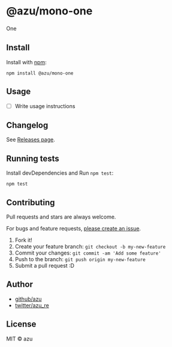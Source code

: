 # @azu/mono-one

One　

## Install

Install with [npm](https://www.npmjs.com/):

    npm install @azu/mono-one

## Usage

- [ ] Write usage instructions

## Changelog

See [Releases page](https://github.com/azu/lerna-monorepo-github-actions-release/releases).

## Running tests

Install devDependencies and Run `npm test`:

    npm test

## Contributing

Pull requests and stars are always welcome.

For bugs and feature requests, [please create an issue](https://github.com/azu/lerna-monorepo-github-actions-release/issues).

1. Fork it!
2. Create your feature branch: `git checkout -b my-new-feature`
3. Commit your changes: `git commit -am 'Add some feature'`
4. Push to the branch: `git push origin my-new-feature`
5. Submit a pull request :D

## Author

- [github/azu](https://github.com/azu)
- [twitter/azu_re](https://twitter.com/azu_re)

## License

MIT © azu
